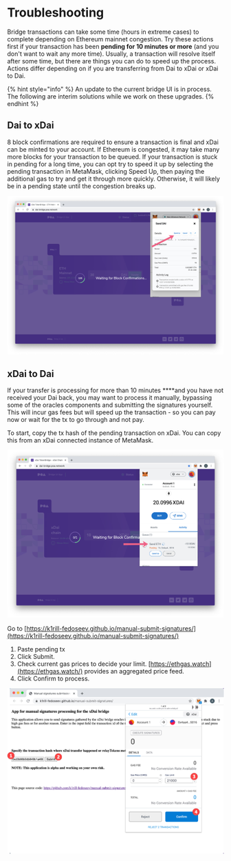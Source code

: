 # Troubleshooting

Bridge transactions can take some time \(hours in extreme cases\) to complete depending on Ethereum mainnet congestion.  Try these actions first if your transaction has been **pending for 10 minutes or more** \(and you don't want to wait any more time\). Usually, a transaction will resolve itself after some time, but there are things you can do to speed up the process. Actions differ depending on if you are transferring from Dai to xDai or xDai to Dai.

{% hint style="info" %}
An update to the current bridge UI is in process. The following are interim solutions while we work on these upgrades.
{% endhint %}

## Dai to xDai

8 block confirmations are required to ensure a transaction is final and xDai can be minted to your account. If Ethereum is congested, it may take many more blocks for your transaction to be queued. If your transaction is stuck in pending for a long time, you can opt try to speed it up by selecting the pending transaction in MetaMask, clicking Speed Up, then paying the additional gas to try and get it through more quickly. Otherwise, it will likely be in a pending state until the congestion breaks up.

![](../../.gitbook/assets/mm1.jpg)

## xDai to Dai

If your transfer is processing for more than 10 minutes ****and you have not received your Dai back, you may want to process it manually, bypassing some of the oracles components and submitting the signatures yourself. This will incur gas fees but will speed up the transaction - so you can pay now or wait for the tx to go through and not pay.

To start, copy the tx hash of the pending transaction on xDai. You can copy this from an xDai connected instance of MetaMask.

![Click on the pending transaction to get the tx hash](../../.gitbook/assets/mm2.jpg)

Go to [https://k1rill-fedoseev.github.io/manual-submit-signatures/](https://k1rill-fedoseev.github.io/manual-submit-signatures/)

1. Paste pending tx
2. Click Submit.
3. Check current gas prices to decide your limit. [https://ethgas.watch](https://ethgas.watch/) provides an aggregated price feed.
4. Click Confirm to process.

![](../../.gitbook/assets/mm3.jpg)





